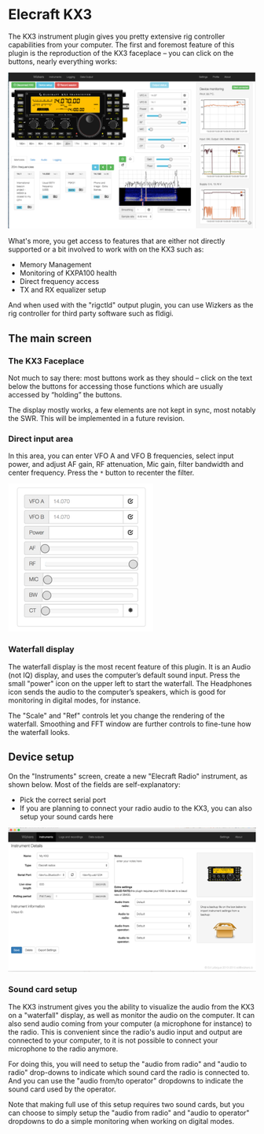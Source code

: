 # Elecraft KX3

The KX3 instrument plugin gives you pretty extensive rig controller capabilities from your computer. The first and foremost feature of this plugin is the reproduction of the KX3 faceplace – you can click on the buttons, nearly everything works:

![KX3 main](img/kx3-main.png)

What's more, you get access to features that are either not directly supported or a bit involved to work with on the KX3 such as:

* Memory Management
* Monitoring of KXPA100 health
* Direct frequency access
* TX and RX equalizer setup

And when used with the "rigctld" output plugin, you can use Wizkers as the rig controller for third party software such as fldigi.

## The main screen

### The KX3 Faceplace

Not much to say there: most buttons work as they should – click on the text below the buttons for accessing those functions which are usually accessed by “holding” the buttons.

The display mostly works, a few elements are not kept in sync, most notably the SWR. This will be implemented in a future revision.

### Direct input area

In this area, you can enter VFO A and VFO B frequencies, select input power, and adjust AF gain, RF attenuation, Mic gain, filter bandwidth and center frequency. Press the `*` button to recenter the filter.

![Direct input](img/kx3-directinput.png)

### Waterfall display

The waterfall display is the most recent feature of this plugin. It is an Audio (not IQ) display, and uses the computer’s default sound input. Press the small "power" icon on the upper left to start the waterfall. The Headphones icon sends the audio to the computer’s speakers, which is good for monitoring in digital modes, for instance.

The "Scale" and "Ref" controls let you change the rendering of the waterfall. Smoothing and FFT window are further controls to fine-tune how the waterfall looks.


## Device setup

On the "Instruments" screen, create a new "Elecraft Radio" instrument, as shown below. Most of the fields are self-explanatory:

* Pick the correct serial port
* If you are planning to connect your radio audio to the KX3, you can also setup your sound cards here

![KX3 config](img/kx3-config.png)

### Sound card setup

The KX3 instrument gives you the ability to visualize the audio from the KX3 on a "waterfall" display, as well as monitor the audio on the computer. It can also send audio coming from your computer (a microphone for instance) to the radio. This is convenient since the radio's audio input and output are connected to your computer, to it is not possible to connect your microphone to the radio anymore.

For doing this, you will need to setup the "audio from radio" and "audio to radio" drop-downs to indicate which sound card the radio is connected to. And you can use the "audio from/to operator" dropdowns to indicate the sound card used by the operator.

Note that making full use of this setup requires two sound cards, but you can choose to simply setup the "audio from radio" and "audio to operator" dropdowns to do a simple monitoring when working on digital modes.


